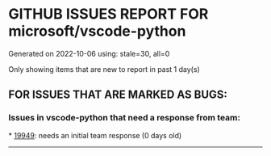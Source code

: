 
# GITHUB ISSUES REPORT FOR microsoft/vscode-python


Generated on 2022-10-06 using: stale=30, all=0


Only showing items that are new to report in past 1 day(s)


## FOR ISSUES THAT ARE MARKED AS BUGS:


### Issues in vscode-python that need a response from team:


\* [19949](https://github.com/microsoft/vscode-python/issues/19949 "print() doesn't work in debug console while debugging pytests"): needs an initial team response (0 days old)

---
